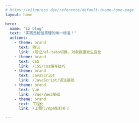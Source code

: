 ```yaml
---
# https://vitepress.dev/reference/default-theme-home-page
layout: home

hero:
  name: "Lz blog"
  text: "实践是检验真理的唯一标准！"
  actions:
    - theme: brand
      text: 随记
      link: /随记/el-tabs切换，对象数据发生变化
    - theme: brand
      text: CSS
      link: /CSS/css编写技巧
    - theme: brand
      text: JavaScript
      link: /JavaScript/语法基础
    - theme: brand
      text: Vue
      link: /Vue/Vue3基础
    - theme: brand
      text: 工程化
      link: /工程化/npm包打补丁

--- 
```



<script setup>
import Home from './.vitepress/components/Home.vue'
</script>

<Home />
